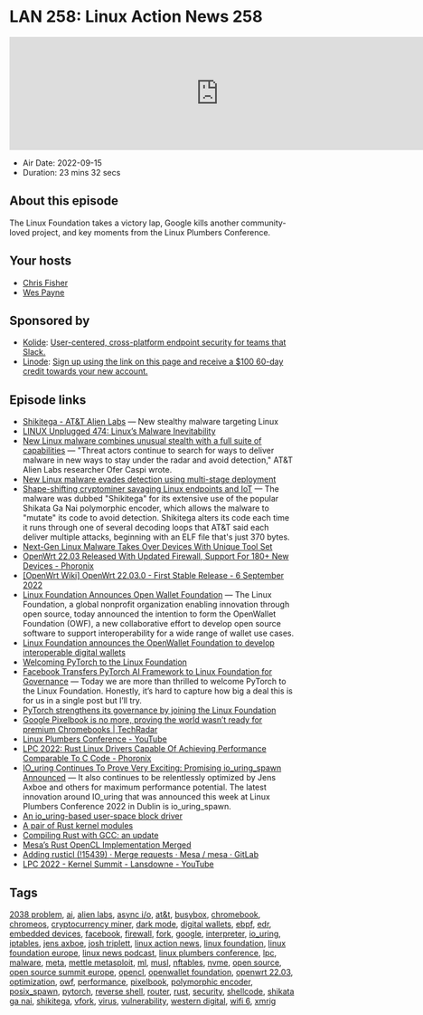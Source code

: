 # LAN 258: Linux Action News 258

<iframe src="https://player.fireside.fm/v2/DAcK9LdX+i1wSxTFA?theme=dark" width="740" height="200" frameborder="0" scrolling="no"></iframe>

* Air Date: 2022-09-15
* Duration: 23 mins 32 secs

## About this episode

The Linux Foundation takes a victory lap, Google kills another community-loved project, and key moments from the Linux Plumbers Conference.

## Your hosts
* [Chris Fisher](https://linuxactionnews.com/hosts/chris)
* [Wes Payne](https://linuxactionnews.com/hosts/wes)

## Sponsored by

  * [Kolide](https://kolide.com/lan): [User-centered, cross-platform endpoint security for teams that Slack. ](https://kolide.com/lan)
  * [Linode](http://linode.com/lan): [Sign up using the link on this page and receive a $100 60-day credit towards your new account. ](http://linode.com/lan)



## Episode links

  * [Shikitega - AT&T Alien Labs](https://cybersecurity.att.com/blogs/labs-research/shikitega-new-stealthy-malware-targeting-linux "Shikitega -  AT&T Alien Labs") — New stealthy malware targeting Linux 
  * [LINUX Unplugged 474: Linux’s Malware Inevitability](https://linuxunplugged.com/474 "LINUX Unplugged 474: Linux’s Malware Inevitability")
  * [New Linux malware combines unusual stealth with a full suite of capabilities](https://arstechnica.com/information-technology/2022/09/new-linux-malware-combines-unusual-stealth-with-a-full-suite-of-capabilities/ "New Linux malware combines unusual stealth with a full suite of capabilities") — "Threat actors continue to search for ways to deliver malware in new ways to stay under the radar and avoid detection," AT&T Alien Labs researcher Ofer Caspi wrote.
  * [New Linux malware evades detection using multi-stage deployment](https://www.bleepingcomputer.com/news/security/new-linux-malware-evades-detection-using-multi-stage-deployment/ "New Linux malware evades detection using multi-stage deployment")
  * [Shape-shifting cryptominer savaging Linux endpoints and IoT](https://www.theregister.com/2022/09/10/in_brief_security/ "Shape-shifting cryptominer savaging Linux endpoints and IoT") — The malware was dubbed "Shikitega" for its extensive use of the popular Shikata Ga Nai polymorphic encoder, which allows the malware to "mutate" its code to avoid detection. Shikitega alters its code each time it runs through one of several decoding loops that AT&T said each deliver multiple attacks, beginning with an ELF file that's just 370 bytes. 
  * [Next-Gen Linux Malware Takes Over Devices With Unique Tool Set](https://www.darkreading.com/vulnerabilities-threats/next-gen-linux-malware-takes-over-devices-unique-toolset "Next-Gen Linux Malware Takes Over Devices With Unique Tool Set")
  * [OpenWrt 22.03 Released With Updated Firewall, Support For 180+ New Devices - Phoronix](https://www.phoronix.com/news/OpenWrt-22.03-Released "OpenWrt 22.03 Released With Updated Firewall, Support For 180+ New Devices - Phoronix")
  * [[OpenWrt Wiki] OpenWrt 22.03.0 - First Stable Release - 6 September 2022](https://openwrt.org/releases/22.03/notes-22.03.0 "\[OpenWrt Wiki\] OpenWrt 22.03.0 - First Stable Release - 6 September 2022")
  * [Linux Foundation Announces Open Wallet Foundation](https://www.linuxfoundation.org/press/linux-foundation-announces-an-intent-to-form-the-openwallet-foundation "Linux Foundation Announces Open Wallet Foundation") — The Linux Foundation, a global nonprofit organization enabling innovation through open source, today announced the intention to form the OpenWallet Foundation (OWF), a new collaborative effort to develop open source software to support interoperability for a wide range of wallet use cases.
  * [Linux Foundation announces the OpenWallet Foundation to develop interoperable digital wallets](https://techcrunch.com/2022/09/13/linux-foundation-announces-the-openwallet-foundation-to-develop-interoperable-digital-wallets/ "Linux Foundation announces the OpenWallet Foundation to develop interoperable digital wallets")
  * [Welcoming PyTorch to the Linux Foundation](https://www.linuxfoundation.org/blog/blog/welcoming-pytorch-to-the-linux-foundation "Welcoming PyTorch to the Linux Foundation")
  * [Facebook Transfers PyTorch AI Framework to Linux Foundation for Governance](https://debugpointnews.com/meta-pytorch-linux/ "Facebook Transfers PyTorch AI Framework to Linux Foundation for Governance") — Today we are more than thrilled to welcome PyTorch to the Linux Foundation. Honestly, it’s hard to capture how big a deal this is for us in a single post but I’ll try. 
  * [PyTorch strengthens its governance by joining the Linux Foundation](https://pytorch.org/blog/PyTorchfoundation/ "PyTorch strengthens its governance by joining the Linux Foundation")
  * [Google Pixelbook is no more, proving the world wasn’t ready for premium Chromebooks | TechRadar](https://www.techradar.com/news/google-pixelbook-is-no-more-proving-the-world-wasnt-ready-for-premium-chromebooks "Google Pixelbook is no more, proving the world wasn’t ready for premium Chromebooks | TechRadar")
  * [Linux Plumbers Conference - YouTube](https://www.youtube.com/c/LinuxPlumbersConference/videos?app=desktop&view=2&flow=list&live_view=501&cbrd=1 "Linux Plumbers Conference - YouTube")
  * [LPC 2022: Rust Linux Drivers Capable Of Achieving Performance Comparable To C Code - Phoronix](https://www.phoronix.com/news/LPC-2022-Rust-Linux "LPC 2022: Rust Linux Drivers Capable Of Achieving Performance Comparable To C Code - Phoronix")
  * [IO_uring Continues To Prove Very Exciting: Promising io_uring_spawn Announced](https://www.phoronix.com/news/Linux-LPC2022-io_uring_spawn "IO_uring Continues To Prove Very Exciting: Promising io_uring_spawn Announced") — It also continues to be relentlessly optimized by Jens Axboe and others for maximum performance potential. The latest innovation around IO_uring that was announced this week at Linux Plumbers Conference 2022 in Dublin is io_uring_spawn.
  * [An io_uring-based user-space block driver](https://lwn.net/Articles/903855/ "An io_uring-based user-space block driver")
  * [A pair of Rust kernel modules](https://lwn.net/Articles/907685/ "A pair of Rust kernel modules")
  * [Compiling Rust with GCC: an update](https://lwn.net/Articles/907405/ "Compiling Rust with GCC: an update")
  * [Mesa’s Rust OpenCL Implementation Merged](https://www.phoronix.com/news/Mesa-Rust-OpenCL-Merging-Soon "Mesa’s Rust OpenCL Implementation Merged")
  * [Adding rusticl (!15439) · Merge requests · Mesa / mesa · GitLab](https://gitlab.freedesktop.org/mesa/mesa/-/merge_requests/15439 "Adding rusticl \(!15439\) · Merge requests · Mesa / mesa · GitLab")
  * [LPC 2022 - Kernel Summit - Lansdowne - YouTube](https://www.youtube.com/watch?v=e2SZoUPhDRg "LPC 2022 - Kernel Summit - Lansdowne - YouTube")



## Tags

[2038 problem](https://linuxactionnews.com/tags/2038%20problem), [ai](https://linuxactionnews.com/tags/ai), [alien labs](https://linuxactionnews.com/tags/alien%20labs), [async i/o](https://linuxactionnews.com/tags/async%20i%2Fo), [at&t](https://linuxactionnews.com/tags/at&t), [busybox](https://linuxactionnews.com/tags/busybox), [chromebook](https://linuxactionnews.com/tags/chromebook), [chromeos](https://linuxactionnews.com/tags/chromeos), [cryptocurrency miner](https://linuxactionnews.com/tags/cryptocurrency%20miner), [dark mode](https://linuxactionnews.com/tags/dark%20mode), [digital wallets](https://linuxactionnews.com/tags/digital%20wallets), [ebpf](https://linuxactionnews.com/tags/ebpf), [edr](https://linuxactionnews.com/tags/edr), [embedded devices](https://linuxactionnews.com/tags/embedded%20devices), [facebook](https://linuxactionnews.com/tags/facebook), [firewall](https://linuxactionnews.com/tags/firewall), [fork](https://linuxactionnews.com/tags/fork), [google](https://linuxactionnews.com/tags/google), [interpreter](https://linuxactionnews.com/tags/interpreter), [io_uring](https://linuxactionnews.com/tags/io_uring), [iptables](https://linuxactionnews.com/tags/iptables), [jens axboe](https://linuxactionnews.com/tags/jens%20axboe), [josh triplett](https://linuxactionnews.com/tags/josh%20triplett), [linux action news](https://linuxactionnews.com/tags/linux%20action%20news), [linux foundation](https://linuxactionnews.com/tags/linux%20foundation), [linux foundation europe](https://linuxactionnews.com/tags/linux%20foundation%20europe), [linux news podcast](https://linuxactionnews.com/tags/linux%20news%20podcast), [linux plumbers conference](https://linuxactionnews.com/tags/linux%20plumbers%20conference), [lpc](https://linuxactionnews.com/tags/lpc), [malware](https://linuxactionnews.com/tags/malware), [meta](https://linuxactionnews.com/tags/meta), [mettle metasploit](https://linuxactionnews.com/tags/mettle%20metasploit), [ml](https://linuxactionnews.com/tags/ml), [musl](https://linuxactionnews.com/tags/musl), [nftables](https://linuxactionnews.com/tags/nftables), [nvme](https://linuxactionnews.com/tags/nvme), [open source](https://linuxactionnews.com/tags/open%20source), [open source summit europe](https://linuxactionnews.com/tags/open%20source%20summit%20europe), [opencl](https://linuxactionnews.com/tags/opencl), [openwallet foundation](https://linuxactionnews.com/tags/openwallet%20foundation), [openwrt 22.03](https://linuxactionnews.com/tags/openwrt%2022.03), [optimization](https://linuxactionnews.com/tags/optimization), [owf](https://linuxactionnews.com/tags/owf), [performance](https://linuxactionnews.com/tags/performance), [pixelbook](https://linuxactionnews.com/tags/pixelbook), [polymorphic encoder](https://linuxactionnews.com/tags/polymorphic%20encoder), [posix_spawn](https://linuxactionnews.com/tags/posix_spawn), [pytorch](https://linuxactionnews.com/tags/pytorch), [reverse shell](https://linuxactionnews.com/tags/reverse%20shell), [router](https://linuxactionnews.com/tags/router), [rust](https://linuxactionnews.com/tags/rust), [security](https://linuxactionnews.com/tags/security), [shellcode](https://linuxactionnews.com/tags/shellcode), [shikata ga nai](https://linuxactionnews.com/tags/shikata%20ga%20nai), [shikitega](https://linuxactionnews.com/tags/shikitega), [vfork](https://linuxactionnews.com/tags/vfork), [virus](https://linuxactionnews.com/tags/virus), [vulnerability](https://linuxactionnews.com/tags/vulnerability), [western digital](https://linuxactionnews.com/tags/western%20digital), [wifi 6](https://linuxactionnews.com/tags/wifi%206), [xmrig](https://linuxactionnews.com/tags/xmrig)